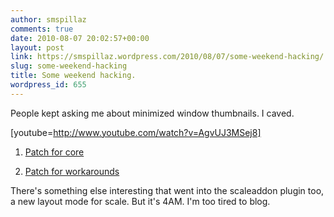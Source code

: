 ```yaml
---
author: smspillaz
comments: true
date: 2010-08-07 20:02:57+00:00
layout: post
link: https://smspillaz.wordpress.com/2010/08/07/some-weekend-hacking/
slug: some-weekend-hacking
title: Some weekend hacking.
wordpress_id: 655
---
```


People kept asking me about minimized window thumbnails. I caved.

[youtube=http://www.youtube.com/watch?v=AgvUJ3MSej8]



	
  1. [Patch for core](http://pastebin.ca/1912905)

	
  2. [Patch for workarounds](http://pastebin.ca/1912906)


There's something else interesting that went into the scaleaddon plugin too, a new layout mode for scale. But it's 4AM. I'm too tired to blog.
